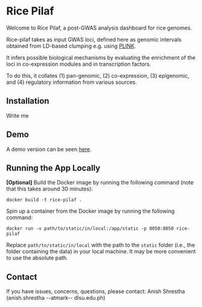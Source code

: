 # Rice Pilaf
Welcome to Rice Pilaf, a post-GWAS analysis dashboard for rice genomes.

Rice-pilaf takes as input GWAS loci, defined here as genomic intervals obtained from LD-based clumping e.g. using [PLINK](https://zzz.bwh.harvard.edu/plink/clump.shtml).

It infers possible biological mechanisms by evaluating the enrichment of the loci in co-expression modules and in transcription factors.

To do this, it collates (1) pan-genomic, (2) co-expression, (3) epigenomic, and (4) regulatory information from various sources.

## Installation
Write me

## Demo
A demo version can be seen [here](http://165.22.55.49/).

## Running the App Locally

**[Optional]** Build the Docker image by running the following command (note that this takes around 30 minutes):
```
docker build -t rice-pilaf .
```

Spin up a container from the Docker image by running the following command:
```
docker run -v path/to/static/in/local:/app/static -p 8050:8050 rice-pilaf
```

Replace `path/to/static/in/local` with the path to the `static` folder (i.e., the folder containing the data) in your local machine. It may be more convenient to use the absolute path.

## Contact
If you have issues, concerns, questions, please contact: Anish Shrestha (anish.shrestha --atmark-- dlsu.edu.ph)
